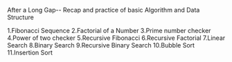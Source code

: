 After a Long Gap-- Recap and practice of basic Algorithm and Data Structure

1.Fibonacci Sequence
2.Factorial of a Number
3.Prime number checker
4.Power of two checker
5.Recursive Fibonacci
6.Recursive Factorial
7.Linear Search
8.Binary Search
9.Recursive Binary Search
10.Bubble Sort
11.Insertion Sort